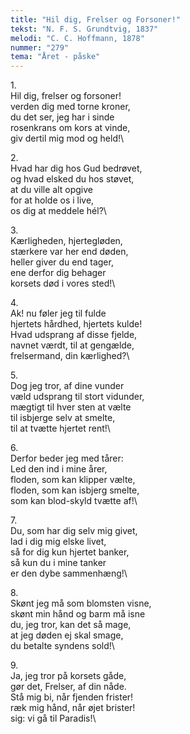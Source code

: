 ```yaml
---
title: "Hil dig, Frelser og Forsoner!"
tekst: "N. F. S. Grundtvig, 1837"
melodi: "C. C. Hoffmann, 1878"
nummer: "279"
tema: "Året - påske"
---
```

1\.\
Hil dig, frelser og forsoner!\
verden dig med torne kroner,\
du det ser, jeg har i sinde\
rosenkrans om kors at vinde,\
giv dertil mig mod og held!\

2\.\
Hvad har dig hos Gud bedrøvet,\
og hvad elsked du hos støvet,\
at du ville alt opgive\
for at holde os i live,\
os dig at meddele hél?\

3\.\
Kærligheden, hjertegløden,\
stærkere var her end døden,\
heller giver du end tager,\
ene derfor dig behager\
korsets død i vores sted!\

4\.\
Ak! nu føler jeg til fulde\
hjertets hårdhed, hjertets kulde!\
Hvad udsprang af disse fjelde,\
navnet værdt, til at gengælde,\
frelsermand, din kærlighed?\

5\.\
Dog jeg tror, af dine vunder\
væld udsprang til stort vidunder,\
mægtigt til hver sten at vælte\
til isbjerge selv at smelte,\
til at tvætte hjertet rent!\

6\.\
Derfor beder jeg med tårer:\
Led den ind i mine årer,\
floden, som kan klipper vælte,\
floden, som kan isbjerg smelte,\
som kan blod-skyld tvætte af!\

7\.\
Du, som har dig selv mig givet,\
lad i dig mig elske livet,\
så for dig kun hjertet banker,\
så kun du i mine tanker\
er den dybe sammenhæng!\

8\.\
Skønt jeg må som blomsten visne,\
skønt min hånd og barm må isne\
du, jeg tror, kan det så mage,\
at jeg døden ej skal smage,\
du betalte syndens sold!\

9\.\
Ja, jeg tror på korsets gåde,\
gør det, Frelser, af din nåde.\
Stå mig bi, når fjenden frister!\
ræk mig hånd, når øjet brister!\
sig: vi gå til Paradis!\
